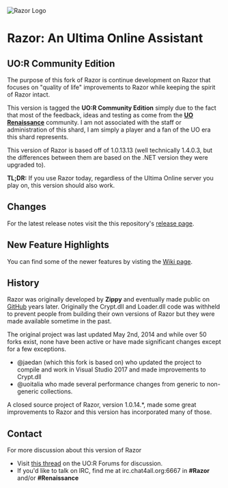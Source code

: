 ![Razor Logo](https://imgur.com/jTtHLVF.png)

# Razor: An Ultima Online Assistant

## UO:R Community Edition

The purpose of this fork of Razor is continue development on Razor that focuses on "quality of life" improvements to Razor while keeping the spirit of Razor intact.

This version is tagged the **UO:R Community Edition** simply due to the fact that most of the feedback, ideas and testing as come from the **[UO Renaissance](http://www.uorenaissance.com/)** community.  I am not associated with the staff or administration of this shard, I am simply a player and a fan of the UO era this shard represents.

This version of Razor is based off of 1.0.13.13 (well technically 1.4.0.3, but the differences between them are based on the .NET version they were upgraded to).

**TL;DR:** If you use Razor today, regardless of the Ultima Online server you play on, this version should also work.

## Changes

For the latest release notes visit the this repository's [release page](https://github.com/markdwags/razor/releases).

## New Feature Highlights

You can find some of the newer features by visting the [Wiki page](https://github.com/markdwags/razor/wiki).

## History

Razor was originally developed by **Zippy** and eventually made public on [GitHub](https://github.com/msturgill/razor) years later.  Originally the Crypt.dll and Loader.dll code was withheld to prevent people from building their own versions of Razor but they were made available sometime in the past.

The original project was last updated May 2nd, 2014 and while over 50 forks exist, none have been active or have made significant changes except for a few exceptions.

* @jaedan (which this fork is based on) who updated the project to compile and work in Visual Studio 2017 and made improvements to Crypt.dll
* @uoitalia who made several performance changes from generic to non-generic collections.

A closed source project of Razor, version 1.0.14.*, made some great improvements to Razor and this version has incorporated many of those.

## Contact

For more discussion about this version of Razor

* Visit [this thread](http://uorforum.com/threads/improving-razor-razor-development.33134/) on the UO:R Forums for discussion.
* If you'd like to talk on IRC, find me at irc.chat4all.org:6667 in **#Razor** and/or **#Renaissance**